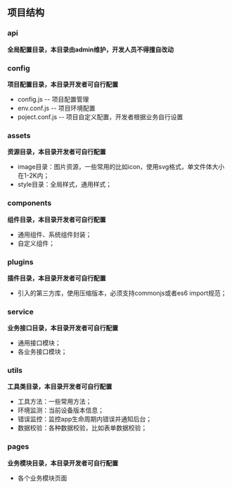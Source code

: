 ## 项目结构

### api
**全局配置目录，本目录由admin维护，开发人员不得擅自改动**

### config
**项目配置目录，本目录开发者可自行配置**
 - config.js -- 项目配置管理
 - env.conf.js -- 项目环境配置
 - poject.conf.js -- 项目自定义配置，开发者根据业务自行设置

### assets
**资源目录，本目录开发者可自行配置**
 - image目录：图片资源，一些常用的比如icon，使用svg格式，单文件体大小在1-2K内；
 - style目录：全局样式，通用样式；

### components
**组件目录，本目录开发者可自行配置**
 - 通用组件、系统组件封装；
 - 自定义组件；

### plugins
**插件目录，本目录开发者可自行配置**
 - 引入的第三方库，使用压缩版本，必须支持commonjs或者es6 import规范；

### service
**业务接口目录，本目录开发者可自行配置**
 - 通用接口模块；
 - 各业务接口模块；

### utils
**工具类目录，本目录开发者可自行配置**
 - 工具方法：一些常用方法；
 - 环境监测：当前设备版本信息；
 - 错误监控：监控app生命周期内错误并通知后台；
 - 数据校验：各种数据校验，比如表单数据校验；


### pages
**业务模块目录，本目录开发者可自行配置**
 - 各个业务模块页面
